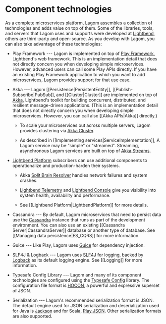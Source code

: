 # Component technologies

As a complete microservices platform, Lagom assembles a collection of technologies and adds value on top of them. Some of the libraries, tools, and servers that Lagom uses and supports were developed at [Lightbend](https://lightbend.com), others are third-party and open-source. As you develop with Lagom, you can also take advantage of these technologies:

* Play Framework --- Lagom is implemented on top of [Play Framework](https://www.playframework.com), Lightbend's web framework. This is an implementation detail that does not directly concern you when developing simple microservices.  However, advanced users can call some Play APIs directly. If you have an existing Play Framework application to which you want to add microservices, Lagom provides support for that use case.

* Akka --- Lagom [[Persistence|PersistentEntity]], [[Publish-Subscribe|PubSub]], and [[Cluster|Cluster]] are implemented on top of [Akka](https://akka.io/), Lightbend's toolkit for building concurrent, distributed, and resilient message-driven applications. (This is an implementation detail that does not directly concern you when developing simple microservices. However, you can call also [[Akka APIs|Akka]] directly.)

    * To scale your microservices out across multiple servers, Lagom provides clustering via [Akka Cluster](https://doc.akka.io/docs/akka/2.5/cluster-usage.html).

    * As described in [[Implementing services|ServiceImplementation]], A Lagom service may be "simple" or "streamed".  Streaming, asynchronous Lagom services are built on top of [Akka Streams](https://doc.akka.io/docs/akka/2.5/stream/index.html).

* [Lightbend Platform](https://www.lightbend.com/lightbend-platform) subscribers can use additional components to operationalize and production-harden their systems.

    * Akka [Split Brain Resolver](https://developer.lightbend.com/docs/akka-commercial-addons/current/split-brain-resolver.html) handles network failures and system crashes.

    * [Lightbend Telemetry](https://developer.lightbend.com/docs/telemetry/current/home.html) and [Lightbend Console](https://developer.lightbend.com/docs/console/current/) give you visibility into system health, availability and performance.

    * See [[Lightbend Platform|LightbendPlatform]] for more details.

* Cassandra --- By default, Lagom microservices that need to persist data use the  [Cassandra](https://cassandra.apache.org) instance that runs as part of the development environment. You can also use an existing [[Cassandra Server|CassandraServer]] database or another type of database. See [[Managing data persistence|ES_CQRS]] for more information.

* Guice --- Like Play, Lagom uses [Guice](https://github.com/google/guice) for dependency injection.

* SLF4J & Logback --- Lagom uses [SLF4J](http://www.slf4j.org/) for logging, backed by [Logback](http://logback.qos.ch/) as its default logging engine. See [[Logging]] for more information.

* Typesafe Config Library --- Lagom and many of its component technologies are configured using the [Typesafe Config](https://github.com/typesafehub/config) library.  The configuration file format is [HOCON](https://github.com/typesafehub/config/blob/master/HOCON.md), a powerful and expressive superset of JSON.

* Serialization --- Lagom's recommended serialization format is JSON.  The default engine used for JSON serialization and deserialization used for Java is [Jackson](https://github.com/FasterXML/jackson) and for Scala, [Play JSON](https://www.playframework.com/documentation/2.6.x/ScalaJson). Other serialization formats are also supported.

